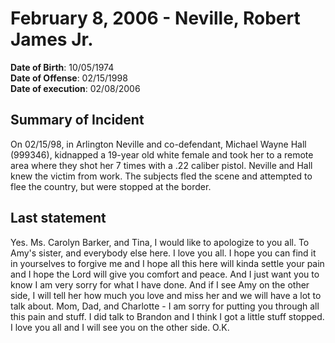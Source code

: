 # February 8, 2006 - Neville, Robert James Jr.

**Date of Birth**: 10/05/1974<br/>
**Date of Offense**: 02/15/1998<br/>
**Date of execution**: 02/08/2006<br/>

## Summary of Incident
On 02/15/98, in Arlington Neville and co-defendant, Michael Wayne Hall (999346), kidnapped a 19-year old white female and took her to a remote area where they shot her 7 times with a .22 caliber pistol. Neville and Hall knew the victim from work. The subjects fled the scene and attempted to flee the country, but were stopped at the border.

## Last statement
Yes. Ms. Carolyn Barker, and Tina, I would like to apologize to you all. To Amy's sister, and everybody else here. I love you all. I hope you can find it in yourselves to forgive me and I hope all this here will kinda settle your pain and I hope the Lord will give you comfort and peace. And I just want you to know I am very sorry for what I have done. And if I see Amy on the other side, I will tell her how much you love and miss her and we will have a lot to talk about. Mom, Dad, and Charlotte - I am sorry for putting you through all this pain and stuff. I did talk to Brandon and I think I got a little stuff stopped. I love you all and I will see you on the other side. O.K.